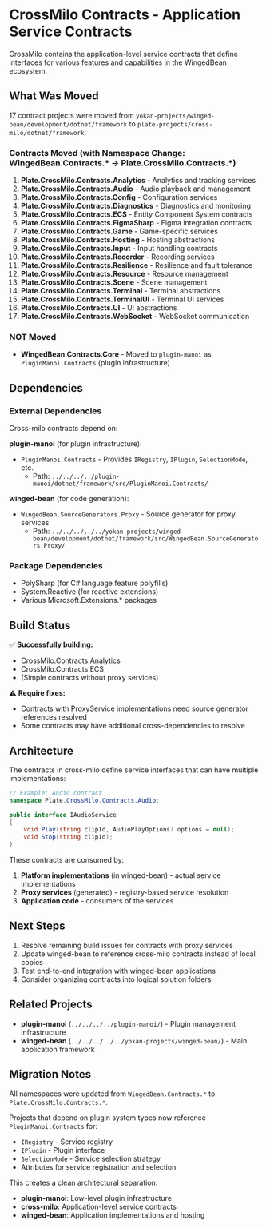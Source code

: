 # CrossMilo Contracts - Application Service Contracts

CrossMilo contains the application-level service contracts that define interfaces for various features and capabilities in the WingedBean ecosystem.

## What Was Moved

17 contract projects were moved from `yokan-projects/winged-bean/development/dotnet/framework` to `plate-projects/cross-milo/dotnet/framework`:

### Contracts Moved (with Namespace Change: WingedBean.Contracts.* → Plate.CrossMilo.Contracts.*)

1. **Plate.CrossMilo.Contracts.Analytics** - Analytics and tracking services
2. **Plate.CrossMilo.Contracts.Audio** - Audio playback and management
3. **Plate.CrossMilo.Contracts.Config** - Configuration services
4. **Plate.CrossMilo.Contracts.Diagnostics** - Diagnostics and monitoring
5. **Plate.CrossMilo.Contracts.ECS** - Entity Component System contracts
6. **Plate.CrossMilo.Contracts.FigmaSharp** - Figma integration contracts
7. **Plate.CrossMilo.Contracts.Game** - Game-specific services
8. **Plate.CrossMilo.Contracts.Hosting** - Hosting abstractions
9. **Plate.CrossMilo.Contracts.Input** - Input handling contracts
10. **Plate.CrossMilo.Contracts.Recorder** - Recording services
11. **Plate.CrossMilo.Contracts.Resilience** - Resilience and fault tolerance
12. **Plate.CrossMilo.Contracts.Resource** - Resource management
13. **Plate.CrossMilo.Contracts.Scene** - Scene management
14. **Plate.CrossMilo.Contracts.Terminal** - Terminal abstractions
15. **Plate.CrossMilo.Contracts.TerminalUI** - Terminal UI services
16. **Plate.CrossMilo.Contracts.UI** - UI abstractions
17. **Plate.CrossMilo.Contracts.WebSocket** - WebSocket communication

### NOT Moved

- **WingedBean.Contracts.Core** - Moved to `plugin-manoi` as `PluginManoi.Contracts` (plugin infrastructure)

## Dependencies

### External Dependencies

Cross-milo contracts depend on:

**plugin-manoi** (for plugin infrastructure):
- `PluginManoi.Contracts` - Provides `IRegistry`, `IPlugin`, `SelectionMode`, etc.
  - Path: `../../../../plugin-manoi/dotnet/framework/src/PluginManoi.Contracts/`

**winged-bean** (for code generation):
- `WingedBean.SourceGenerators.Proxy` - Source generator for proxy services
  - Path: `../../../../../yokan-projects/winged-bean/development/dotnet/framework/src/WingedBean.SourceGenerators.Proxy/`

### Package Dependencies

- PolySharp (for C# language feature polyfills)
- System.Reactive (for reactive extensions)
- Various Microsoft.Extensions.* packages

## Build Status

✅ **Successfully building:**
- CrossMilo.Contracts.Analytics
- CrossMilo.Contracts.ECS
- (Simple contracts without proxy services)

⚠️ **Require fixes:**
- Contracts with ProxyService implementations need source generator references resolved
- Some contracts may have additional cross-dependencies to resolve

## Architecture

The contracts in cross-milo define service interfaces that can have multiple implementations:

```csharp
// Example: Audio contract
namespace Plate.CrossMilo.Contracts.Audio;

public interface IAudioService
{
    void Play(string clipId, AudioPlayOptions? options = null);
    void Stop(string clipId);
}
```

These contracts are consumed by:
1. **Platform implementations** (in winged-bean) - actual service implementations
2. **Proxy services** (generated) - registry-based service resolution
3. **Application code** - consumers of the services

## Next Steps

1. Resolve remaining build issues for contracts with proxy services
2. Update winged-bean to reference cross-milo contracts instead of local copies
3. Test end-to-end integration with winged-bean applications
4. Consider organizing contracts into logical solution folders

## Related Projects

- **plugin-manoi** (`../../../../plugin-manoi/`) - Plugin management infrastructure
- **winged-bean** (`../../../../../yokan-projects/winged-bean/`) - Main application framework

## Migration Notes

All namespaces were updated from `WingedBean.Contracts.*` to `Plate.CrossMilo.Contracts.*`. 

Projects that depend on plugin system types now reference `PluginManoi.Contracts` for:
- `IRegistry` - Service registry
- `IPlugin` - Plugin interface
- `SelectionMode` - Service selection strategy
- Attributes for service registration and selection

This creates a clean architectural separation:
- **plugin-manoi**: Low-level plugin infrastructure
- **cross-milo**: Application-level service contracts
- **winged-bean**: Application implementations and hosting
